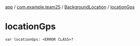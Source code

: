 [app](../../index.md) / [com.example.team25](../index.md) / [BackgroundLocation](index.md) / [locationGps](./location-gps.md)

# locationGps

`var locationGps: <ERROR CLASS>?`